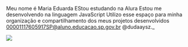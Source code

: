 Meu nome é Maria Eduarda 
EStou estudando na Alura
Estou me desenvolvendo na linguagem JavaScript
Utilizo esse espaço para minha organização e compartilhamento dos meus projetos desenvolvidos
00001117605917SP@aluno.educacao.sp.gov.br
@dudaaysz._

![](https://media1.tenor.com/m/50pfwD7hw_YAAAAC/dance-dancing.gif)
